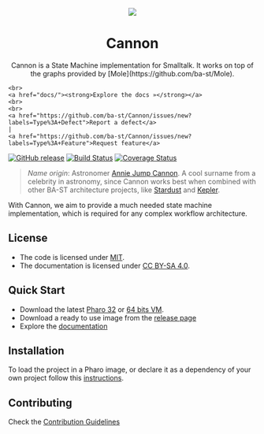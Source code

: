 <p align="center"><img src="assets/logos/128x128.png">
 <h1 align="center">Cannon</h1>
  <p align="center">
    Cannon is a State Machine implementation for Smalltalk. It works on top of the graphs provided by [Mole](https://github.com/ba-st/Mole).

    <br>
    <a href="docs/"><strong>Explore the docs »</strong></a>
    <br>
    <br>
    <a href="https://github.com/ba-st/Cannon/issues/new?labels=Type%3A+Defect">Report a defect</a>
    |
    <a href="https://github.com/ba-st/Cannon/issues/new?labels=Type%3A+Feature">Request feature</a>
  </p>
</p>

[![GitHub release](https://img.shields.io/github/release/ba-st/Cannon.svg)](https://github.com/ba-st/Cannon/releases/latest)
[![Build Status](https://travis-ci.org/ba-st/Cannon.svg?branch=master)](https://travis-ci.org/ba-st/Cannon)
[![Coverage Status](https://coveralls.io/repos/github/ba-st/Cannon/badge.svg?branch=master)](https://coveralls.io/github/ba-st/Cannon?branch=master)

> *Name origin*: Astronomer [Annie Jump Cannon](https://en.wikipedia.org/wiki/Annie_Jump_Cannon). A cool surname from a celebrity in astronomy, since Cannon works best when combined with other BA-ST architecture projects, like [Stardust](https://github.com/ba-st/Stardust) and [Kepler](https://github.com/ba-st/Kepler).

With Cannon, we aim to provide a much needed state machine implementation, which is required for any complex workflow architecture.

## License
- The code is licensed under [MIT](LICENSE).
- The documentation is licensed under [CC BY-SA 4.0](http://creativecommons.org/licenses/by-sa/4.0/).

## Quick Start

- Download the latest [Pharo 32](https://get.pharo.org/) or [64 bits VM](https://get.pharo.org/64/).
- Download a ready to use image from the [release page](https://github.com/ba-st/Cannon/releases/latest)
- Explore the [documentation](docs/)

## Installation

To load the project in a Pharo image, or declare it as a dependency of your own project follow this [instructions](docs/Installation.md).

## Contributing

Check the [Contribution Guidelines](CONTRIBUTING.md)
